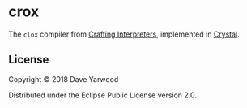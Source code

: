 # crox

The `clox` compiler from [Crafting Interpreters][craint], implemented in
[Crystal][crystal].

[craint]: http://www.craftinginterpreters.com
[crystal]: https://crystal-lang.org

## License

Copyright © 2018 Dave Yarwood

Distributed under the Eclipse Public License version 2.0.

